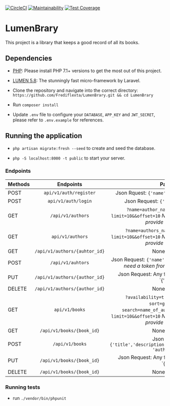 [![CircleCI](https://circleci.com/gh/Frediflexta/LumenBrary.svg?style=svg)](https://circleci.com/gh/Frediflexta/LumenBrary)
[![Maintainability](https://api.codeclimate.com/v1/badges/33f08dbdd32bacc89004/maintainability)](https://codeclimate.com/github/Frediflexta/LumenBrary/maintainability)
[![Test Coverage](https://api.codeclimate.com/v1/badges/33f08dbdd32bacc89004/test_coverage)](https://codeclimate.com/github/Frediflexta/LumenBrary/test_coverage)

# LumenBrary
This project is a library that keeps a good record of all its books.

## Dependencies
- [PHP](https://en.wikipedia.org/wiki/PHP): Please install PHP 7.1+ versions to get the most out of this project.

- [LUMEN 5.8](https://lumen.laravel.com/docs/5.8): The stunningly fast micro-framework by Laravel.

+ Clone the repository and navigate into the correct directory:  `https://github.com/Frediflexta/LumenBrary.git && cd LumenBrary`

+ Run `composer install`

+ Update `.env` file to configure your `DATABASE`, `APP_KEY` and `JWT_SECRET`, please refer to `.env.example` for references.

## Running the application
+ `php artisan migrate:fresh --seed` to create and seed the database.

+ `php -S localhost:8000 -t public` to start your server.

### Endpoints

| Methods | Endpoints | Params
|-------- |:---------:|:------:|
| POST    | `api/v1/auth/register` | Json Rquest: `{'name', 'email', 'password'}`
| POST    | `api/v1/auth/login` | Json Request: `{'email', 'password'}`
| GET     | `/api/v1/authors`    |`?name=author_name` `?sort=name_asc` `?limit=10&&offset=10` *NB: To get all books, do not provide any params*
| GET     | `api/v1/authors`      | `?name=authors_name` `?sort=name_asc` `?limit=10&&offset=10` *NB: To get all books, do not provide any params*
| GET     | `/api/v1/authors/{auhtor_id}` | None required
| POST    | `/api/v1/auhtors`     | Json Request: `{'name','email','bio'}` *NB: you'll need a token from your logged in user*
| PUT     | `/api/v1/authors/{author_id}` | Json Request: Any field you wish to update `{'name' || 'email' || 'bio'}`
| DELETE  | `/api/v1/authors/{author_id}` | None required
| GET     | `api/v1/books`      | `?availability=true` `?genre=fiction` `?sort=genre_asc` `?search=name_of_author/title_of_book` `?limit=10&&offset=10` *NB: To get all books, do not provide any params*
| GET     | `/api/v1/books/{book_id}` | None required
| POST    | `/api/v1/books`     | Json Request: `{'title','description','genre','availability', 'authors_id'}`
| PUT     | `/api/v1/books/{book_id}` | Json Request: Any field you wish to update `{'title' || 'description' || 'genre' || 'availability' || 'authors_id'}`
| DELETE  | `/api/v1/books/{book_id}` | None required

### Running tests
+ run `./vendor/bin/phpunit`
